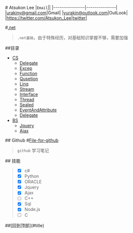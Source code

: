 #<a name ="title"/>    Atsukon Lee
|`Email`||
|----------------|---------------|
|urakiny@gmail.com|Gmail|
|yurakin@outlook.com|OutLook|
|https://twitter.com/Atsukon_Lee|twitter|


#[.net](https://github.com/Aisuko/.net/ ".net")

> `.net基础`，由于特殊经历，对基础知识掌握不够，需要加强

##<a name="index"/>目录
* [CS](./CS)
    * [Delegate]( "委托")
    * [Excep]( "异常")
    * [Function]("排序函数")
    * [Qusetion]("面试问题")
    * [Linq]("Linq")
    * [Stream]("串行与解串")
    * [Interface]("接口")
    * [Thread]("线程")
    * [Sealed]("密封类")
    * [EventAndAttribute]("事件和特性")
    * [Delegate]("委托")
* [BS](./BS)
    * [Jquery]()
    * [Ajax]()


##<a name="request"/>     Github
#[File-for-github](https://github.com/Aisuko/.net/tree/File-for-github "file for github")
> `github` 学习笔记

##<a name="language"/>    技能 
>   -   [x] c#
>   -   [x] Python
>   -   [x] ORACLE
>   -   [x] Jquery
>   -   [X] Ajax
>   -   [ ] C++
>   -   [x] Sql
>   -   [x] Node.js
>   -   [ ] C

<a name="base"/>
##[回到顶部](#title)   